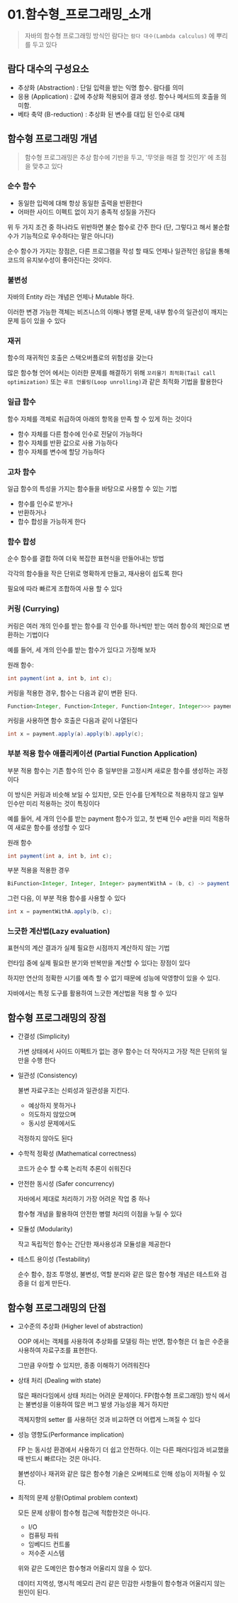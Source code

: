 # 01.함수형_프로그래밍_소개

> 자바의 함수형 프로그래밍 방식인 람다는 `람다 대수(Lambda calculus)` 에 뿌리를 두고 있다

## 람다 대수의 구성요소

* 추상화 (Abstraction) : 단일 입력을 받는 익명 함수. 람다를 의미
* 응용 (Application) : 값에 추상화 적용되어 결과 생성. 함수나 메서드의 호출을 의미함.
* 베타 축약 (B-reduction) : 추상화 된 변수를 대입 된 인수로 대체

## 함수형 프로그래밍 개념

> 함수형 프로그래밍은 추상 함수에 기반을 두고, '무엇을 해결 할 것인가' 에 초점을 맞추고 있다

### 순수 함수

* 동일한 입력에 대해 항상 동일한 출력을 반환한다
* 어떠한 사이드 이펙트 없이 자기 충족적 성질을 가진다

위 두 가지 조건 중 하나라도 위반하면 불순 함수로 간주 한다
(단, 그렇다고 해서 불순함수가 기능적으로 우수하다는 말은 아니다)

순수 함수가 가지는 장점은, 다른 프로그램을 작성 할 때도 언제나 일관적인 응답을 통해
코드의 유지보수성이 좋아진다는 것이다.

### 불변성

자바의 Entity 라는 개념은 언제나 Mutable 하다.

이러한 변경 가능한 객체는 비즈니스의 이해나 병렬 문제, 내부 함수의 일관성이 깨지는 문제 등이 있을 수 있다

### 재귀

함수의 재귀적인 호출은 스택오버플로의 위험성을 갖는다

많은 함수형 언어 에서는 이러한 문제를 해결하기 위해 `꼬리물기 최적화(Tail call optimization)` 또는
`루프 언롤링(Loop unrolling)`과 같은 최적화 기법을 활용한다

### 일급 함수

함수 자체를 객체로 취급하여 아래의 항목을 만족 할 수 있게 하는 것이다

* 함수 자체를 다른 함수에 인수로 전달이 가능하다
* 함수 자체를 반환 값으로 사용 가능하다
* 함수 자체를 변수에 할당 가능하다

### 고차 함수

일급 함수의 특성을 가지는 함수들을 바탕으로 사용할 수 있는 기법

* 함수를 인수로 받거나
* 반환하거나
* 합수 합성을 가능하게 한다

### 함수 합성

순수 함수를 결합 하여 더욱 복잡한 표현식을 만들어내는 방법

각각의 함수들을 작은 단위로 명확하게 만들고, 재사용이 쉽도록 한다

필요에 따라 빠르게 조합하여 사용 할 수 있다

### 커링 (Currying)

커링은 여러 개의 인수를 받는 함수를 각 인수를 하나씩만 받는 여러 함수의 체인으로 변환하는 기법이다 

예를 들어, 세 개의 인수를 받는 함수가 있다고 가정해 보자

원래 함수:
```Java
int payment(int a, int b, int c);
```

커링을 적용한 경우, 함수는 다음과 같이 변환 된다.

```Java
Function<Integer, Function<Integer, Function<Integer, Integer>>> payment = a -> b -> c -> ...;
```

커링을 사용하면 함수 호출은 다음과 같이 나열된다

```Java
int x = payment.apply(a).apply(b).apply(c);
```

### 부분 적용 함수 애플리케이션 (Partial Function Application)

부분 적용 함수는 기존 함수의 인수 중 일부만을 고정시켜 새로운 함수를 생성하는 과정이다

이 방식은 커링과 비슷해 보일 수 있지만, 모든 인수를 단계적으로 적용하지 않고 일부 인수만 미리 적용하는 것이 특징이다

예를 들어, 세 개의 인수를 받는 payment 함수가 있고, 첫 번째 인수 a만을 미리 적용하여 새로운 함수를 생성할 수 있다

원래 함수
```Java
int payment(int a, int b, int c);
```

부분 적용을 적용한 경우
```Java
BiFunction<Integer, Integer, Integer> paymentWithA = (b, c) -> payment(a, b, c);
```

그런 다음, 이 부분 적용 함수를 사용할 수 있다
```Java
int x = paymentWithA.apply(b, c);
```

### 느긋한 계산법(Lazy evaluation)

표현식의 계산 결과가 실제 필요한 시점까지 계산하지 않는 기법

런타임 중에 실제 필요한 분기와 반복만을 계산할 수 있다는 장점이 있다

하지만 연산의 정확한 시기를 예측 할 수 없기 때문에 성능에 악영향이 있을 수 있다.

자바에서는 특정 도구를 활용하여 느긋한 계산법을 적용 할 수 있다

## 함수형 프로그래밍의 장점

* 간결성 (Simplicity)

  가변 상태에서 사이드 이펙트가 없는 경우 함수는 더 작아지고 가장 적은 단위의 일만을 수행 한다
* 일관성 (Consistency)
  
  불변 자료구조는 신뢰성과 일관성을 지킨다.
  * 예상하지 못하거나
  * 의도하지 않았으며
  * 동시성 문제에서도
  
  걱정하지 않아도 된다
* 수학적 정확성 (Mathematical correctness)

  코드가 순수 할 수록 논리적 추론이 쉬워진다
* 안전한 동시성 (Safer concurrency)

  자바에서 제대로 처리하기 가장 어려운 작업 중 하나
  
  함수형 개념을 활용하여 안전한 병렬 처리의 이점을 누릴 수 있다
* 모듈성 (Modularity)

  작고 독립적인 함수는 간단한 재사용성과 모듈성을 제공한다
* 테스트 용이성 (Testability)
  
  순수 함수, 참조 투명성, 불변성, 역할 분리와 같은 많은 함수형 개념은 테스트와 검증을 더 쉽게 만든다.

## 함수형 프로그래밍의 단점

* 고수준의 추상화 (Higher level of abstraction)
  
  OOP 에서는 객체를 사용하여 추상화를 모델링 하는 반면, 함수형은 더 높은 수준을 사용하여 자료구조를 표현한다.

  그만큼 우아할 수 있지만, 종종 이해하기 어려워진다
* 상태 처리 (Dealing with state)
  
  많은 패러다임에서 상태 처리는 어려운 문제이다. FP(함수형 프로그래밍) 방식 에서는 불변성을 이용하여 많은 버그 발생 가능성을 제거 하지만

  객체지향의 setter 를 사용하던 것과 비교하면 더 어렵게 느껴질 수 있다

* 성능 영향도(Performance implication)

  FP 는 동시성 환경에서 사용하기 더 쉽고 안전하다. 이는 다른 패러다임과 비교했을 때 반드시 빠르다는 것은 아니다.
  
  불변성이나 재귀와 같은 많은 함수형 기술은 오버헤드로 인해 성능이 저하될 수 있다.
* 최적의 문제 상황(Optimal problem context)

  모든 문제 상황이 함수형 접근에 적합한것은 아니다. 
  * I/O
  * 컴퓨팅 파워
  * 임베디드 컨트롤
  * 저수준 시스템
  
  위와 같은 도메인은 함수형과 어울리지 않을 수 있다.
    
  데이터 지역성, 명시적 메모리 관리 같은 민감한 사항들이 함수형과 어울리지 않는 원인이 된다.

